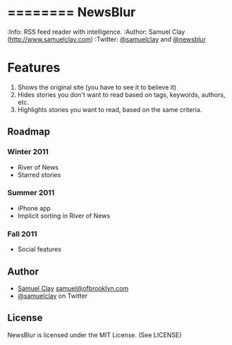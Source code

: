 ========
NewsBlur
========
:Info: RSS feed reader with intelligence.
:Author: Samuel Clay (http://www.samuelclay.com)
:Twitter: [@samuelclay](http://twitter.com/samuelclay) and [@newsblur](http://twitter.com/newsblur)

Features
========

1) Shows the original site (you have to see it to believe it)
2) Hides stories you don't want to read based on tags, keywords, authors, etc.
3) Highlights stories you want to read, based on the same criteria.

Roadmap
-------

### Winter 2011 ###

 * River of News
 * Starred stories

### Summer 2011 ###
 
 * iPhone app
 * Implicit sorting in River of News
 
### Fall 2011 ###

 * Social features

Author
------

 * [Samuel Clay](http://www.samuelclay.com) <samuel@ofbrooklyn.com>
 * [@samuelclay](http://twitter.com/samuelclay) on Twitter
 
License
-------

NewsBlur is licensed under the MIT License. (See LICENSE)